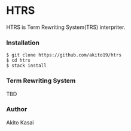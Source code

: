 # HTRS

HTRS is Term Rewriting System(TRS) interpriter.

### Installation

```
$ git clone https://github.com/akito19/htrs
$ cd htrs
$ stack install
```

### Term Rewriting System

TBD

### Author

Akito Kasai
